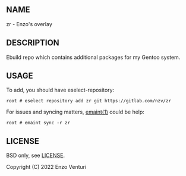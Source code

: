 ## NAME

zr - Enzo's overlay

## DESCRIPTION

Ebuild repo which contains additional packages for my Gentoo system. 

## USAGE

To add, you should have eselect-repository:

```
root # eselect repository add zr git https://gitlab.com/nzv/zr
````

For issues and syncing matters, [emaint(1)] could be help:

```
root # emaint sync -r zr
````

## LICENSE

BSD only, see [LICENSE].

Copyright (C) 2022 Enzo Venturi

[emaint(1)]: https://dev.gentoo.org/~zmedico/portage/doc/man/emaint.1.html
[LICENSE]: LICENSE
